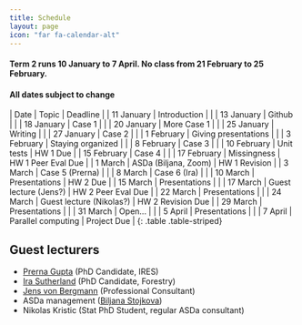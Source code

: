 ```yaml
---
title: Schedule
layout: page
icon: "far fa-calendar-alt"
---
```


#### Term 2 runs 10 January to 7 April. No class from 21 February to 25 February.
#### All dates subject to change

| Date        | Topic                    | Deadline           |
| 11 January  | Introduction             |                    |
| 13 January  | Github                   |                    |
| 18 January  | Case 1                   |                    |
| 20 January  | More Case 1              |                    |
| 25 January  | Writing                  |                    |
| 27 January  | Case 2                   |                    |
| 1 February  | Giving presentations     |                    |
| 3 February  | Staying organized        |                    |
| 8 February  | Case 3                   |                    |
| 10 February | Unit tests               | HW 1 Due           |
| 15 February | Case 4                   |                    |
| 17 February | Missingness              | HW 1 Peer Eval Due |
| 1 March     | ASDa (Biljana, Zoom)     | HW 1 Revision      |
| 3 March     | Case 5 (Prerna)          |                    |
| 8 March     | Case 6 (Ira)             |                    |
| 10 March    | Presentations            | HW 2 Due           |
| 15 March    | Presentations            |                    |
| 17 March    | Guest lecture (Jens?)    | HW 2 Peer Eval Due |
| 22 March    | Presentations            |                    |
| 24 March    | Guest lecture (Nikolas?) | HW 2 Revision Due  |
| 29 March    | Presentations            |                    |
| 31 March    | Open...                  |                    |
| 5 April     | Presentations            |                    |
| 7 April     | Parallel computing       | Project Due        |
{: .table .table-striped}


## Guest lecturers

- [Prerna Gupta](https://ires.ubc.ca/person/prerna-gupta/) (PhD Candidate, IRES)
- [Ira Sutherland](http://www.irasutherland.com) (PhD Candidate, Forestry)
- [Jens von Bergmann](https://mountainmath.ca) (Professional Consultant)
- ASDa management ([Biljana Stojkova](https://asda.stat.ubc.ca/about.html))
- Nikolas Kristic (Stat PhD Student, regular ASDa consultant)


